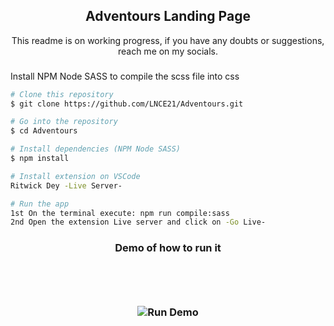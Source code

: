 <h2 align="center"> Adventours Landing Page </h2>

<p align= "center">This readme is on working progress, if you have any doubts or suggestions, reach me on my socials.</p>


<h3 align="center"></h3>Install NPM Node SASS to compile the scss file into css

```bash
# Clone this repository
$ git clone https://github.com/LNCE21/Adventours.git

# Go into the repository
$ cd Adventours

# Install dependencies (NPM Node SASS)
$ npm install

# Install extension on VSCode
Ritwick Dey -Live Server-

# Run the app
1st On the terminal execute: npm run compile:sass
2nd Open the extension Live server and click on -Go Live-

```
<h3 align="center"> Demo of how to run it<h3>
<p align="center">
<br>
<br>
<br>
<img src="#" alt="Run Demo"/>
</>

